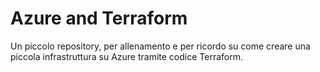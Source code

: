 # Azure and Terraform

Un piccolo repository, per allenamento e per ricordo su come creare una piccola infrastruttura su Azure tramite codice Terraform. 
<br>
